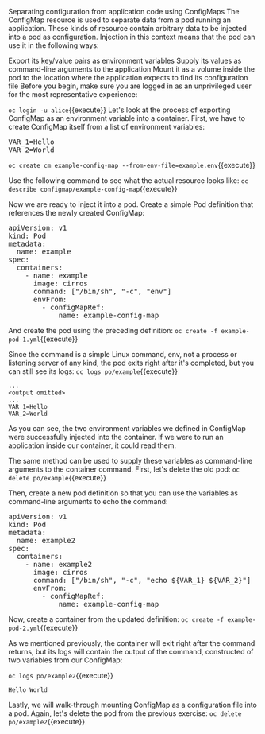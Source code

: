 Separating configuration from application code using ConfigMaps
The ConfigMap resource is used to separate data from a pod running an application. These kinds of resource contain arbitrary data to be injected into a pod as configuration. Injection in this context means that the pod can use it in the following ways:

Export its key/value pairs as environment variables
Supply its values as command-line arguments to the application
Mount it as a volume inside the pod to the location where the application expects to find its configuration file
Before you begin, make sure you are logged in as an unprivileged user for the most representative experience:


`oc login -u alice`{{execute}}
Let's look at the process of exporting ConfigMap as an environment variable into a container. First, we have to create ConfigMap itself from a list of environment variables:


<pre class="file" data-filename="example.env" data-target="replace">
VAR_1=Hello
VAR_2=World
</pre>

`oc create cm example-config-map --from-env-file=example.env`{{execute}}


Use the following command to see what the actual resource looks like:
`oc describe configmap/example-config-map`{{execute}}


Now we are ready to inject it into a pod. Create a simple Pod definition that references the newly created ConfigMap:

<pre class="file" data-filename="example-pod-1.yml" data-target="replace">
apiVersion: v1
kind: Pod
metadata:
  name: example
spec:
  containers:
    - name: example
      image: cirros
      command: ["/bin/sh", "-c", "env"]
      envFrom:
        - configMapRef:
            name: example-config-map
</pre>

And create the pod using the preceding definition:
`oc create -f example-pod-1.yml`{{execute}}

Since the command is a simple Linux command, env, not a process or listening server of any kind, the pod exits right after it's completed, but you can still see its logs:
`oc logs po/example`{{execute}}

```
...
<output omitted>
...
VAR_1=Hello
VAR_2=World
```

As you can see, the two environment variables we defined in ConfigMap were successfully injected into the container. If we were to run an application inside our container, it could read them.

The same method can be used to supply these variables as command-line arguments to the container command. First, let's delete the old pod:
`oc delete po/example`{{execute}}

Then, create a new pod definition so that you can use the variables as command-line arguments to echo the command:

<pre class="file" data-filename="example-pod-2.yml" data-target="replace">
apiVersion: v1
kind: Pod
metadata:
  name: example2
spec:
  containers:
    - name: example2
      image: cirros
      command: ["/bin/sh", "-c", "echo ${VAR_1} ${VAR_2}"]
      envFrom:
        - configMapRef:
            name: example-config-map
</pre>


Now, create a container from the updated definition:
`oc create -f example-pod-2.yml`{{execute}}

As we mentioned previously, the container will exit right after the command returns, but its logs will contain the output of the command, constructed of two variables from our ConfigMap:

`oc logs po/example2`{{execute}}

```
Hello World
```

Lastly, we will walk-through mounting ConfigMap as a configuration file into a pod. Again, let's delete the pod from the previous exercise:
`oc delete po/example2`{{execute}}
